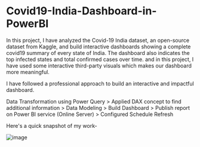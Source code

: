 # Covid19-India-Dashboard-in-PowerBI

In this project, I have analyzed the Covid-19 India dataset, an open-source dataset from Kaggle, and build interactive dashboards showing a complete covid19 summary of every state of India. The dashboard also indicates the top infected states and total confirmed cases over time. and in this project, I have used some interactive third-party visuals which makes our dashboard more meaningful.

I have followed a professional approach to build an interactive and impactful dashboard.

Data Transformation using Power Query > 
Applied DAX concept to find additional information > 
Data Modeling > 
Build Dashboard > 
Publish report on Power BI service (Online Server) > 
Configured Schedule Refresh 

Here's a quick snapshot of my work-

![image](https://user-images.githubusercontent.com/64730394/176132646-4c2d6e1a-b04b-4dc2-abf2-5e86f9d5f8bc.png)
